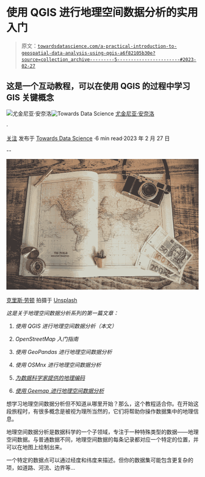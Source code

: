 # 使用 QGIS 进行地理空间数据分析的实用入门

> 原文：[`towardsdatascience.com/a-practical-introduction-to-geospatial-data-analysis-using-qgis-a6f82105b30e?source=collection_archive---------5-----------------------#2023-02-27`](https://towardsdatascience.com/a-practical-introduction-to-geospatial-data-analysis-using-qgis-a6f82105b30e?source=collection_archive---------5-----------------------#2023-02-27)

## 这是一个互动教程，可以在使用 QGIS 的过程中学习 GIS 关键概念

[](https://eugenia-anello.medium.com/?source=post_page-----a6f82105b30e--------------------------------)![尤金尼亚·安奈洛](https://eugenia-anello.medium.com/?source=post_page-----a6f82105b30e--------------------------------)[](https://towardsdatascience.com/?source=post_page-----a6f82105b30e--------------------------------)![Towards Data Science](https://towardsdatascience.com/?source=post_page-----a6f82105b30e--------------------------------) [尤金尼亚·安奈洛](https://eugenia-anello.medium.com/?source=post_page-----a6f82105b30e--------------------------------)

·

[关注](https://medium.com/m/signin?actionUrl=https%3A%2F%2Fmedium.com%2F_%2Fsubscribe%2Fuser%2F86fdc517c278&operation=register&redirect=https%3A%2F%2Ftowardsdatascience.com%2Fa-practical-introduction-to-geospatial-data-analysis-using-qgis-a6f82105b30e&user=Eugenia+Anello&userId=86fdc517c278&source=post_page-86fdc517c278----a6f82105b30e---------------------post_header-----------) 发布于 [Towards Data Science](https://towardsdatascience.com/?source=post_page-----a6f82105b30e--------------------------------) ·6 min read·2023 年 2 月 27 日[](https://medium.com/m/signin?actionUrl=https%3A%2F%2Fmedium.com%2F_%2Fvote%2Ftowards-data-science%2Fa6f82105b30e&operation=register&redirect=https%3A%2F%2Ftowardsdatascience.com%2Fa-practical-introduction-to-geospatial-data-analysis-using-qgis-a6f82105b30e&user=Eugenia+Anello&userId=86fdc517c278&source=-----a6f82105b30e---------------------clap_footer-----------)

--

[](https://medium.com/m/signin?actionUrl=https%3A%2F%2Fmedium.com%2F_%2Fbookmark%2Fp%2Fa6f82105b30e&operation=register&redirect=https%3A%2F%2Ftowardsdatascience.com%2Fa-practical-introduction-to-geospatial-data-analysis-using-qgis-a6f82105b30e&source=-----a6f82105b30e---------------------bookmark_footer-----------)![](img/7e80a72add9dcb55d0fadf62b861dee1.png)

[克里斯·劳顿](https://unsplash.com/@chrislawton) 拍摄于 [Unsplash](https://unsplash.com/photos/duQ1ulzTJbM)

*这是关于地理空间数据分析系列的第一篇文章：*

1.  *使用 QGIS 进行地理空间数据分析（本文）*

1.  *OpenStreetMap 入门指南*

1.  *使用 GeoPandas 进行地理空间数据分析*

1.  *使用 OSMnx 进行地理空间数据分析*

1.  [*为数据科学家提供的地理编码*](https://www.datacamp.com/tutorial/geocoding-for-data-scientists)

1.  [*使用 Geemap 进行地理空间数据分析*](https://www.kdnuggets.com/geospatial-data-analysis-with-geemap)

想学习地理空间数据分析但不知道从哪里开始？那么，这个教程适合你。在开始这段旅程时，有很多概念是被视为理所当然的，它们将帮助你操作数据集中的地理信息。

地理空间数据分析是数据科学的一个子领域，专注于一种特殊类型的数据——地理空间数据。与普通数据不同，地理空间数据的每条记录都对应一个特定的位置，并可以在地图上绘制出来。

一个特定的数据点可以通过经度和纬度来描述。但你的数据集可能包含更复杂的项，如道路、河流、边界等…
